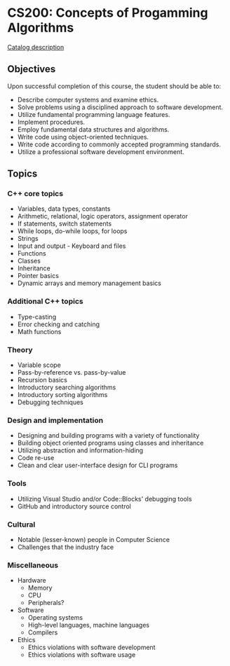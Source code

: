 # CS200: Concepts of Progamming Algorithms

[Catalog description](http://catalog.jccc.edu/coursedescriptions/cs/#CS_200)

## Objectives

Upon successful completion of this course, the student should be able to:

*    Describe computer systems and examine ethics.
*    Solve problems using a disciplined approach to software development.
*    Utilize fundamental programming language features.
*    Implement procedures.
*    Employ fundamental data structures and algorithms.
*    Write code using object-oriented techniques.
*    Write code according to commonly accepted programming standards.
*    Utilize a professional software development environment.

## Topics

### C++ core topics

* Variables, data types, constants
* Arithmetic, relational, logic operators, assignment operator
* If statements, switch statements
* While loops, do-while loops, for loops
* Strings
* Input and output - Keyboard and files
* Functions
* Classes
* Inheritance
* Pointer basics
* Dynamic arrays and memory management basics

### Additional C++ topics

* Type-casting
* Error checking and catching
* Math functions

### Theory

* Variable scope
* Pass-by-reference vs. pass-by-value
* Recursion basics
* Introductory searching algorithms
* Introductory sorting algorithms
* Debugging techniques

### Design and implementation

* Designing and building programs with a variety of functionality
* Building object oriented programs using classes and inheritance
* Utilizing abstraction and information-hiding
* Code re-use
* Clean and clear user-interface design for CLI programs

### Tools

* Utilizing Visual Studio and/or Code::Blocks' debugging tools
* GitHub and introductory source control

### Cultural

* Notable (lesser-known) people in Computer Science
* Challenges that the industry face

### Miscellaneous

* Hardware
  * Memory
  * CPU
  * Peripherals?
* Software
  * Operating systems
  * High-level languages, machine languages
  * Compilers
* Ethics
  * Ethics violations with software development
  * Ethics violations with software usage
